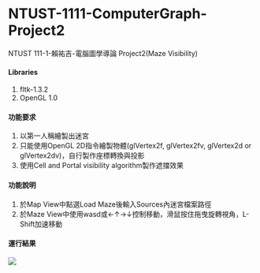 # NTUST-1111-ComputerGraph-Project2
NTUST 111-1-賴祐吉-電腦圖學導論 Project2(Maze Visibility)

#### Libraries
 1. fltk-1.3.2
 2. OpenGL 1.0

#### 功能要求
 1. 以第一人稱繪製出迷宮
 2. 只能使用OpenGL 2D指令繪製物體(glVertex2f, glVertex2fv, glVertex2d or glVertex2dv)，自行製作座標轉換與投影
 4. 使用Cell and Portal visibility algorithm製作遮擋效果
 
#### 功能說明
 1. 於Map View中點選Load Maze後輸入Sources內迷宮檔案路徑
 2. 於Maze View中使用wasd或←↑→↓控制移動，滑鼠按住拖曳旋轉視角，L-Shift加速移動

#### 運行結果
![](https://i.imgur.com/2v4VGM0.png)
